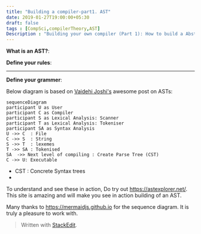```yaml
---
title: "Building a compiler-part1. AST"
date: 2019-01-27T19:00:00+05:30
draft: false
tags : [CompSci,compilerTheory,AST]
Description : "Building your own compiler (Part 1): How to build a Abstract Syntax Tree"
---  
```

**What is an AST?**:


**Define your rules**:  

---  
**Define your grammer**:  

Below diagram is based on [Vaidehi Joshi's](https://medium.com/basecs/leveling-up-ones-parsing-game-with-asts-d7a6fc2400ff) awesome post on ASTs:

```mermaid
sequenceDiagram
participant U as User  
participant C as Compiler   
participant S as Lexical Analysis: Scanner
participant T as Lexical Analysis: Tokeniser   
participant SA as Syntax Analysis  
U ->> C  : File  
C ->> S  : String
S ->> T  : lexemes 
T ->> SA : Tokenised   
SA  ->> Next level of compiling : Create Parse Tree (CST) 
C ->> U: Executable  
```  

* CST : Concrete Syntax trees
* 

To understand and see these in action, Do try out <https://astexplorer.net/>. This site is amazing and will make you see in action building of an AST.  

Many thanks to <https://mermaidjs.github.io> for the sequence diagram. It is truly a pleasure to work with.  

> Written with [StackEdit](https://stackedit.io/).
<!--stackedit_data:
eyJoaXN0b3J5IjpbNDYzMzYwMDYxLC00MTQ3NDY3NjUsLTE2Mj
MyNTQzNjEsMTUxMzcyMDc1OSwxNTg1MjY3MTQ0LDgzMTc3MjMw
XX0=
-->